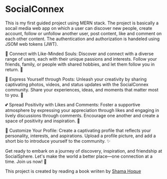# SocialConnex
This is my first guided project using MERN stack. The project is basically a socail media web app on which a user can discover new people, create account, follow or unfollow another user, post content, like and comment on each other content. The authentication and authorization is handeled using JSOM web tokens (JWT). 

👥 Connect with Like-Minded Souls:
Discover and connect with a diverse range of users, each with their unique passions and interests. Follow your friends, family, or people with shared hobbies, and let them follow you in return. 🤝

📸 Express Yourself through Posts:
Unleash your creativity by sharing captivating photos, videos, and status updates with the SocialConnex community. Share your experiences, ideas, and moments that matter most to you. 📸

💕 Spread Positivity with Likes and Comments:
Foster a supportive atmosphere by expressing your appreciation through likes and engaging in lively discussions through comments. Encourage one another and create a space of positivity and inspiration. 💬

👤 Customize Your Profile:
Create a captivating profile that reflects your personality, interests, and aspirations. Upload a profile picture, and add a short bio to introduce yourself to the community. ✨

Get ready to embark on a journey of discovery, inspiration, and friendship at SocialSphere. Let's make the world a better place—one connection at a time. Join us now! 🚀

This project is created by reading a book wriiten by [Shama Hoque](https://github.com/shamahoque)


